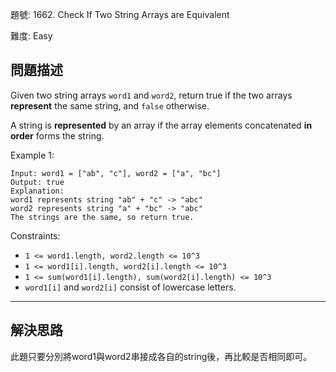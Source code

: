 題號: 1662. Check If Two String Arrays are Equivalent

難度: Easy

## 問題描述
Given two string arrays `word1` and `word2`, return true if the two arrays **represent** the same string, and `false` otherwise.

A string is **represented** by an array if the array elements concatenated **in order** forms the string.

Example 1:

```
Input: word1 = ["ab", "c"], word2 = ["a", "bc"]
Output: true
Explanation:
word1 represents string "ab" + "c" -> "abc"
word2 represents string "a" + "bc" -> "abc"
The strings are the same, so return true.
```

Constraints:

- `1 <= word1.length, word2.length <= 10^3`
- `1 <= word1[i].length, word2[i].length <= 10^3`
- `1 <= sum(word1[i].length), sum(word2[i].length) <= 10^3`
- `word1[i]` and `word2[i]` consist of lowercase letters.

---
## 解決思路

此題只要分別將word1與word2串接成各自的string後，再比較是否相同即可。